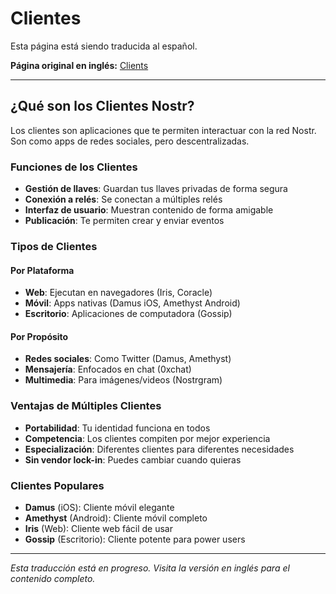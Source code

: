 # Clientes

Esta página está siendo traducida al español.

**Página original en inglés:** [Clients](/en/concepts/clients/)

---

## ¿Qué son los Clientes Nostr?

Los clientes son aplicaciones que te permiten interactuar con la red Nostr. Son como apps de redes sociales, pero descentralizadas.

### Funciones de los Clientes
- **Gestión de llaves**: Guardan tus llaves privadas de forma segura
- **Conexión a relés**: Se conectan a múltiples relés
- **Interfaz de usuario**: Muestran contenido de forma amigable
- **Publicación**: Te permiten crear y enviar eventos

### Tipos de Clientes

#### Por Plataforma
- **Web**: Ejecutan en navegadores (Iris, Coracle)
- **Móvil**: Apps nativas (Damus iOS, Amethyst Android)
- **Escritorio**: Aplicaciones de computadora (Gossip)

#### Por Propósito
- **Redes sociales**: Como Twitter (Damus, Amethyst)
- **Mensajería**: Enfocados en chat (0xchat)
- **Multimedia**: Para imágenes/videos (Nostrgram)

### Ventajas de Múltiples Clientes
- **Portabilidad**: Tu identidad funciona en todos
- **Competencia**: Los clientes compiten por mejor experiencia
- **Especialización**: Diferentes clientes para diferentes necesidades
- **Sin vendor lock-in**: Puedes cambiar cuando quieras

### Clientes Populares
- **Damus** (iOS): Cliente móvil elegante
- **Amethyst** (Android): Cliente móvil completo
- **Iris** (Web): Cliente web fácil de usar
- **Gossip** (Escritorio): Cliente potente para power users

---

*Esta traducción está en progreso. Visita la versión en inglés para el contenido completo.*
